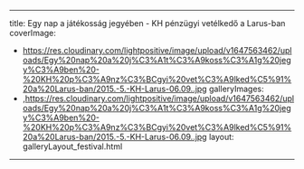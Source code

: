
---
title: Egy nap a játékosság jegyében - KH pénzügyi vetélkedő a Larus-ban
coverImage:
  - https://res.cloudinary.com/lightpositive/image/upload/v1647563462/uploads/Egy%20nap%20a%20j%C3%A1t%C3%A9koss%C3%A1g%20jegy%C3%A9ben%20-%20KH%20p%C3%A9nz%C3%BCgyi%20vet%C3%A9lked%C5%91%20a%20Larus-ban/2015.-5.-KH-Larus-06.09..jpg
galleryImages:
   - ,https://res.cloudinary.com/lightpositive/image/upload/v1647563462/uploads/Egy%20nap%20a%20j%C3%A1t%C3%A9koss%C3%A1g%20jegy%C3%A9ben%20-%20KH%20p%C3%A9nz%C3%BCgyi%20vet%C3%A9lked%C5%91%20a%20Larus-ban/2015.-5.-KH-Larus-06.09..jpg
layout: galleryLayout_festival.html
---
